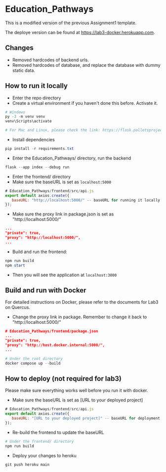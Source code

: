# Education_Pathways

This is a modified version of the previous Assignment1 template.

The deploye version can be found at https://lab3-docker.herokuapp.com.

## Changes
+ Removed hardcodes of backend urls.
+ Removed hardcodes of database, and replace the database with dummy static data.


## How to run it locally

+ Enter the repo directory
+ Create a virtual environment if you haven't done this before. Activate it. 
```powershell
# Windows
py -3 -m venv venv
venv\Scripts\activate

# For Mac and Linux, please check the link: https://flask.palletsprojects.com/en/2.2.x/installation/
```
+ Install dependencies
```powershell
pip install -r requirements.txt
```
+ Enter the Education_Pathways/ directory, run the backend
```powershell
flask --app index --debug run
```
+ Enter the frontend/ directory
+ Make sure the baseURL is set as `localhost:5000`
```javascript
# Education_Pathways/frontend/src/api.js
export default axios.create({
   baseURL: "http://localhost:5000/" -- baseURL for running it locally
});
```
+ Make sure the proxy link in package.json is set as "http://localhost:5000/"
```json
...
"private": true,
"proxy": "http://localhost:5000/",
...
```

+ Build and run the frontend:
```powershell
npm run build
npm start
```
+ Then you will see the application at `localhost:3000`


## Build and run with Docker

For detailed instructions on Docker, please refer to the documents for Lab3 on Quercus.

+ Change the proxy link in package. Remember to change it back to "http://localhost:5000/"
```json
# Education_Pathways/frontend/package.json
...
"private": true,
"proxy": "http://host.docker.internal:5000/",
...
```

```powershell
# Under the root directory
docker compose up --build
```

## How to deploy (not required for lab3)

Please make sure everything works well before you run it with docker.

+ Make sure the baseURL is set as [URL to your deployed project]
```javascript
# Education_Pathways/frontend/src/api.js
export default axios.create({
   baseURL: "[URL to your deployed project]" -- baseURL for deployment
});
```
+ Re-build the frontend to update the baseURL
```powershell
# Under the frontend/ directory
npm run build
```
+ Deploy your changes to heroku
```powershell
git push heroku main
```